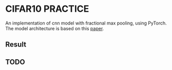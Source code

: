 # CIFAR10 PRACTICE

An implementation of cnn model with fractional max pooling, using PyTorch. The model architecture is based on this [paper](https://arxiv.org/pdf/1412.6071.pdf).

## Result

## TODO